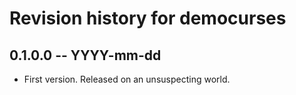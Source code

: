 # Revision history for democurses

## 0.1.0.0 -- YYYY-mm-dd

* First version. Released on an unsuspecting world.
